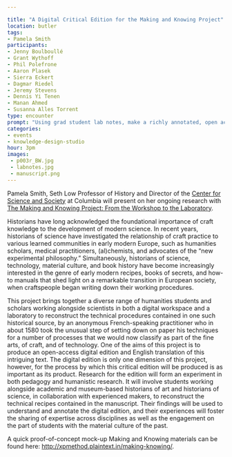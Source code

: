 ```yaml
---

title: "A Digital Critical Edition for the Making and Knowing Project"
location: butler
tags:
- Pamela Smith
participants:
- Jenny Boulboullé
- Grant Wythoff
- Phil Polefrone
- Aaron Plasek
- Sierra Eckert
- Dagmar Riedel
- Jeremy Stevens
- Dennis Yi Tenen
- Manan Ahmed
- Susanna Alles Torrent
type: encounter
prompt: "Using grad student lab notes, make a richly annotated, open access critical edition of an early modern 'book of secrets' containing technical recipes and working notes."
categories:
- events
- knowledge-design-studio
hour: 3pm
images:
 - p003r_BW.jpg
 - labnotes.jpg
 - manuscript.png
---
```


Pamela Smith, Seth Low Professor of History and Director of the [Center for
Science and Society](http://scienceandsociety.columbia.edu/) at Columbia will
present on her ongoing research with [The Making and Knowing Project: From the
Workshop to the Laboratory][11].

[11]:
https://web.archive.org/web/20150508213005/http://scienceandsociety.columbia.edu/research-clusters/from-the-workshop-to-the-laboratory

Historians have long acknowledged the foundational importance of craft
knowledge to the development of modern science. In recent years, historians of
science have investigated the relationship of craft practice to various
learned communities in early modern Europe, such as humanities scholars,
medical practitioners, (al)chemists, and advocates of the “new experimental
philosophy.” Simultaneously, historians of science, technology, material
culture, and book history have become increasingly interested in the genre of
early modern recipes, books of secrets, and how-to manuals that shed light on
a remarkable transition in European society, when craftspeople began writing
down their working procedures.

This project brings together a diverse range of humanities students and
scholars working alongside scientists in both a digital workspace and a
laboratory to reconstruct the technical procedures contained in one such
historical source, by an anonymous French-speaking practitioner who in about
1580 took the unusual step of setting down on paper his techniques for a
number of processes that we would now classify as part of the fine arts, of
craft, and of technology. One of the aims of this project is to produce an
open-access digital edition and English translation of this intriguing text.
The digital edition is only one dimension of this project, however, for the
process by which this critical edition will be produced is as important as its
product. Research for the edition will form an experiment in both pedagogy and
humanistic research. It will involve students working alongside academic and
museum-based historians of art and historians of science, in collaboration
with experienced makers, to reconstruct the technical recipes contained in the
manuscript. Their findings will be used to understand and annotate the digital
edition, and their experiences will foster the sharing of expertise across
disciplines as well as the engagement on the part of students with the
material culture of the past.

A quick proof-of-concept mock-up Making and Knowing materials can be found
here: <http://xpmethod.plaintext.in/making-knowing/>.
